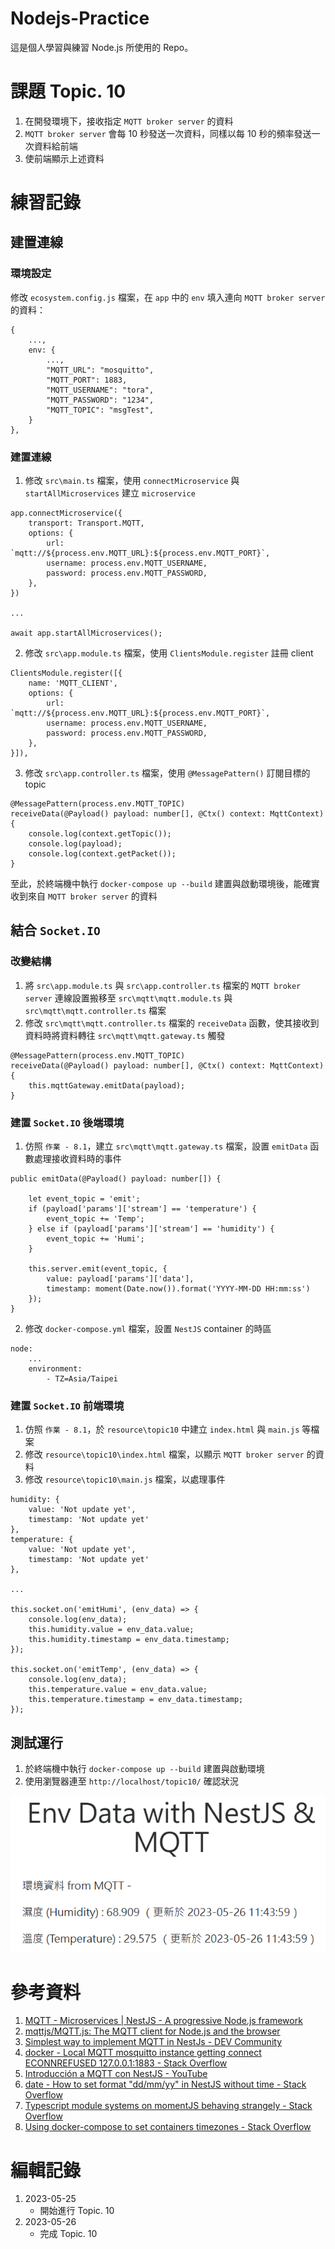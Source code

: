 # Nodejs-Practice
這是個人學習與練習 Node.js 所使用的 Repo。

# 課題 Topic. 10
1. 在開發環境下，接收指定 `MQTT broker server` 的資料
2. `MQTT broker server` 會每 10 秒發送一次資料，同樣以每 10 秒的頻率發送一次資料給前端
3. 使前端顯示上述資料

# 練習記錄
## 建置連線
### 環境設定
修改 `ecosystem.config.js` 檔案，在 `app` 中的 `env` 填入連向 `MQTT broker server` 的資料：
```
{
    ...,
    env: {
        ...,
        "MQTT_URL": "mosquitto",
        "MQTT_PORT": 1883,
        "MQTT_USERNAME": "tora",
        "MQTT_PASSWORD": "1234",
        "MQTT_TOPIC": "msgTest",
    }
},
```

### 建置連線
1. 修改 `src\main.ts` 檔案，使用 `connectMicroservice` 與 `startAllMicroservices` 建立 `microservice`
```
app.connectMicroservice({
    transport: Transport.MQTT,
    options: {
        url: `mqtt://${process.env.MQTT_URL}:${process.env.MQTT_PORT}`,
        username: process.env.MQTT_USERNAME,
        password: process.env.MQTT_PASSWORD,
    },
})

...

await app.startAllMicroservices();
```
2. 修改 `src\app.module.ts` 檔案，使用 `ClientsModule.register` 註冊 client
```
ClientsModule.register([{
    name: 'MQTT_CLIENT',
    options: {
        url: `mqtt://${process.env.MQTT_URL}:${process.env.MQTT_PORT}`,
        username: process.env.MQTT_USERNAME,
        password: process.env.MQTT_PASSWORD,
    },
}]),
```
3. 修改 `src\app.controller.ts` 檔案，使用 `@MessagePattern()` 訂閱目標的 topic
```
@MessagePattern(process.env.MQTT_TOPIC)
receiveData(@Payload() payload: number[], @Ctx() context: MqttContext) {
    console.log(context.getTopic());
    console.log(payload);
    console.log(context.getPacket());
}
```

至此，於終端機中執行 `docker-compose up --build` 建置與啟動環境後，能確實收到來自 `MQTT broker server` 的資料

## 結合 `Socket.IO`
### 改變結構
1. 將 `src\app.module.ts` 與 `src\app.controller.ts` 檔案的 `MQTT broker server` 連線設置搬移至 `src\mqtt\mqtt.module.ts` 與 `src\mqtt\mqtt.controller.ts` 檔案
2. 修改 `src\mqtt\mqtt.controller.ts` 檔案的 `receiveData` 函數，使其接收到資料時將資料轉往 `src\mqtt\mqtt.gateway.ts` 觸發
```
@MessagePattern(process.env.MQTT_TOPIC)
receiveData(@Payload() payload: number[], @Ctx() context: MqttContext) {
    this.mqttGateway.emitData(payload);
}
```

### 建置 `Socket.IO` 後端環境
1. 仿照 `作業 - 8.1`，建立 `src\mqtt\mqtt.gateway.ts` 檔案，設置 `emitData` 函數處理接收資料時的事件
```
public emitData(@Payload() payload: number[]) {

    let event_topic = 'emit';
    if (payload['params']['stream'] == 'temperature') {
        event_topic += 'Temp';
    } else if (payload['params']['stream'] == 'humidity') {
        event_topic += 'Humi';
    }
    
    this.server.emit(event_topic, {
        value: payload['params']['data'],
        timestamp: moment(Date.now()).format('YYYY-MM-DD HH:mm:ss')
    });
}
```
2. 修改 `docker-compose.yml` 檔案，設置 `NestJS` container 的時區
```
node:
    ...
    environment:
        - TZ=Asia/Taipei
```

### 建置 `Socket.IO` 前端環境
1. 仿照 `作業 - 8.1`，於 `resource\topic10` 中建立 `index.html` 與 `main.js` 等檔案
2. 修改 `resource\topic10\index.html` 檔案，以顯示 `MQTT broker server` 的資料
3. 修改 `resource\topic10\main.js` 檔案，以處理事件
```
humidity: {
    value: 'Not update yet',
    timestamp: 'Not update yet'
},
temperature: {
    value: 'Not update yet',
    timestamp: 'Not update yet'
},

...

this.socket.on('emitHumi', (env_data) => {
    console.log(env_data);
    this.humidity.value = env_data.value;
    this.humidity.timestamp = env_data.timestamp;
});

this.socket.on('emitTemp', (env_data) => {
    console.log(env_data);
    this.temperature.value = env_data.value;
    this.temperature.timestamp = env_data.timestamp;
});
```

## 測試運行
1. 於終端機中執行 `docker-compose up --build` 建置與啟動環境
2. 使用瀏覽器連至 `http://localhost/topic10/` 確認狀況

![取得資料並顯示](Image/01.png)

# 參考資料
1. [MQTT - Microservices | NestJS - A progressive Node.js framework](https://docs.nestjs.com/microservices/mqtt)
2. [mqttjs/MQTT.js: The MQTT client for Node.js and the browser](https://github.com/mqttjs/MQTT.js/#mqttclientstreambuilder-options)
3. [Simplest way to implement MQTT in NestJs - DEV Community](https://dev.to/imshivanshpatel/simplest-way-to-implement-mqtt-in-nest-js-36l9)
4. [docker - Local MQTT mosquitto instance getting connect ECONNREFUSED 127.0.0.1:1883 - Stack Overflow](https://stackoverflow.com/questions/63615089/local-mqtt-mosquitto-instance-getting-connect-econnrefused-127-0-0-11883)
5. [Introducción a MQTT con NestJS - YouTube](https://www.youtube.com/watch?v=eptjyt3dEzM)
6. [date - How to set format "dd/mm/yy" in NestJS without time - Stack Overflow](https://stackoverflow.com/questions/56015112/how-to-set-format-dd-mm-yy-in-nestjs-without-time)
7. [Typescript module systems on momentJS behaving strangely - Stack Overflow](https://stackoverflow.com/questions/32987273/typescript-module-systems-on-momentjs-behaving-strangely)
8. [Using docker-compose to set containers timezones - Stack Overflow](https://stackoverflow.com/questions/39172652/using-docker-compose-to-set-containers-timezones)

# 編輯記錄
1. 2023-05-25
    - 開始進行 Topic. 10
2. 2023-05-26
    - 完成 Topic. 10
